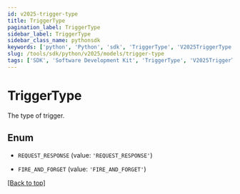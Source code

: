 ```yaml
---
id: v2025-trigger-type
title: TriggerType
pagination_label: TriggerType
sidebar_label: TriggerType
sidebar_class_name: pythonsdk
keywords: ['python', 'Python', 'sdk', 'TriggerType', 'V2025TriggerType'] 
slug: /tools/sdk/python/v2025/models/trigger-type
tags: ['SDK', 'Software Development Kit', 'TriggerType', 'V2025TriggerType']
---
```


# TriggerType

The type of trigger.

## Enum

* `REQUEST_RESPONSE` (value: `'REQUEST_RESPONSE'`)

* `FIRE_AND_FORGET` (value: `'FIRE_AND_FORGET'`)

[[Back to top]](#) 

